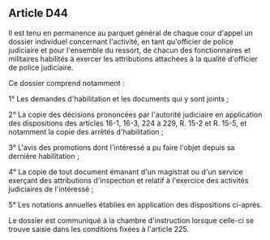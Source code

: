 Article D44
----
Il est tenu en permanence au parquet général de chaque cour d'appel un dossier
individuel concernant l'activité, en tant qu'officier de police judiciaire et
pour l'ensemble du ressort, de chacun des fonctionnaires et militaires habilités
à exercer les attributions attachées à la qualité d'officier de police
judiciaire.

Ce dossier comprend notamment :

1° Les demandes d'habilitation et les documents qui y sont joints ;

2° La copie des décisions prononcées par l'autorité judiciaire en application
des dispositions des articles 16-1, 16-3, 224 à 229, R. 15-2 et R. 15-5, et
notamment la copie des arrêtés d'habilitation ;

3° L'avis des promotions dont l'intéressé a pu faire l'objet depuis sa dernière
habilitation ;

4° La copie de tout document émanant d'un magistrat ou d'un service exerçant des
attributions d'inspection et relatif à l'exercice des activités judiciaires de
l'intéressé ;

5° Les notations annuelles établies en application des dispositions ci-après.

Le dossier est communiqué à la chambre d'instruction lorsque celle-ci se trouve
saisie dans les conditions fixées à l'article 225.

